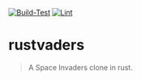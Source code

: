 [![Build-Test](https://github.com/docwhat/rustvaders/actions/workflows/build-test.yaml/badge.svg)](https://github.com/docwhat/rustvaders/actions/workflows/build-test.yaml)
[![Lint](https://github.com/docwhat/rustvaders/actions/workflows/lint.yaml/badge.svg)](https://github.com/docwhat/rustvaders/actions/workflows/lint.yaml)

# rustvaders

> A Space Invaders clone in rust.
